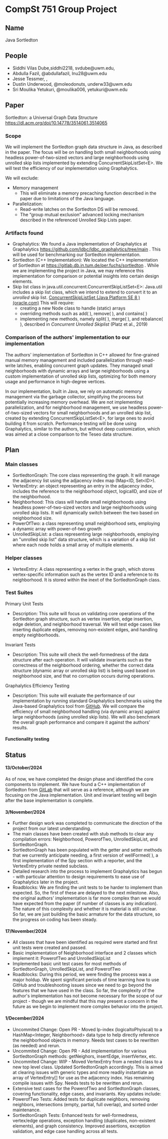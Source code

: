# CompSt 751 Group Project

## Name

Java Sortledton

## People
<ul>
<li>Siddhi Vilas Dube,siddhi2218, svdube@uwm.edu,</li>
<li>Abdulla Fazil, @abdullafazil, lnu28@uwm.edu</li>
<li>Jesse Tessmer, ,</li>
<li>Dustin Underwood, @moleodonuts, underw33@uwm.edu</li>
<li>Sri Moulika Yetukuri, @moulika006, yetukuri@uwm.edu</li>
</ul>


## Paper

Sortledton: a Universal Graph Data Structure
https://dl.acm.org/doi/10.14778/3514061.3514065

### Scope

We will implement the Sortledton graph data structure in Java, as described in the paper. The focus will be on handling both small neighborhoods using headless power-of-two-sized vectors and large neighborhoods using unrolled skip lists implemented by extending ConcurrentSkipListSet&lt;E&gt;. We will test the efficiency of our implementation using Graphalytics.

We will exclude:

- Memory management
  - This will eliminate a memory precaching function described in the paper due to limitations of the Java language.
- Parallelization:
  - Read-write latches on the Sortledton DS will be removed.
  - The “group mutual exclusion” advanced locking mechanism described in the referenced Unrolled Skip Lists paper.

### Artifacts found

- Graphalytics: We found a Java implementation of Graphalytics at Graphalytics <https://github.com/ldbc/ldbc_graphalytics/tree/main> . This will be used for benchmarking our Sortledton implementation.
- Sortledton (C++ Implementation): We located the C++ implementation of Sortledton at <https://gitlab.db.in.tum.de/per.fuchs/sortledton> . While we are implementing the project in Java, we may reference this implementation for comparison or potential insights into certain design elements.
- Skip list class in java.util.concurrent.ConcurrentSkipListSet&lt;E&gt;: Java.util includes a skip list class, which we intend to extend to convert it to an _unrolled_ skip list. [ConcurrentSkipListSet (Java Platform SE 8 ) (oracle.com)](https://docs.oracle.com/javase/8/docs/api/java/util/concurrent/ConcurrentSkipListSet.html) This will require:
  - creating a new Node class to handle (static) arrays
  - overriding methods such as add( ), remove( ), and contains( )
  - implementing new methods, namely split( ), merge( ), and rebalance( ), described in _Concurrent Unrolled Skiplist_ (Platz et al., 2019)

### Comparison of the authors' implementation to our implementation

The authors' implementation of Sortledton in C++ allowed for fine-grained manual memory management and included parallelization through read-write latches, enabling concurrent graph updates. They managed small neighborhoods with dynamic arrays and large neighborhoods using a custom implementation of unrolled skip lists, optimizing for both memory usage and performance in high-degree vertices.

In our implementation, built in Java, we rely on automatic memory management via the garbage collector, simplifying the process but potentially increasing memory overhead. We are not implementing parallelization, and for neighborhood management, we use headless power-of-two-sized vectors for small neighborhoods and an unrolled skip list, created by extending ConcurrentSkipListSet&lt;E&gt;, for large ones to avoid building it from scratch. Performance testing will be done using Graphalytics, similar to the authors, but without deep customization, which was aimed at a close comparison to the Teseo data structure.


## Plan

### Main classes

- SortledtonGraph: The core class representing the graph. It will manage the adjacency list using the adjacency index map (Map&lt;ID, Set<ID&gt;).
- VertexEntry: an object representing an entry in the adjacency index, includes the reference to the neighborhood object, logicalID, and size of the neighborhood.
- Neighborhood: This class will handle small neighborhoods using headless power-of-two-sized vectors and large neighborhoods using unrolled skip lists. It will dynamically switch between the two based on neighborhood size.
- PowerOfTwo: a class representing small neighborhood sets, employing a dynamic array with power-of-two growth
- UnrolledSkipList: a class representing large neighborhoods, employing an "unrolled skip list" data structure, which is a variation of a skip list where each node holds a small array of multiple elements.

### Helper classes

- VertexEntry: A class representing a vertex in the graph, which stores vertex-specific information such as the vertex ID and a reference to its neighborhood. It is stored within the inext of the SortledtonGraph class.

### Test Suites

Primary Unit Tests

- Description: This suite will focus on validating core operations of the Sortledton graph structure, such as vertex insertion, edge insertion, edge deletion, and neighborhood traversal. We will test edge cases like inserting duplicate edges, removing non-existent edges, and handling empty neighborhoods.

Invariant Tests

- Description: This suite will check the well-formedness of the data structure after each operation. It will validate invariants such as the correctness of the neighborhood ordering, whether the correct data structure (dynamic array or unrolled skip list) is being used based on neighborhood size, and that no corruption occurs during operations.

Graphalytics Efficiency Testing

- Description: This suite will evaluate the performance of our implementation by running standard Graphalytics benchmarks using the Java-based Graphalytics tool from [GitHub](https://github.com/ldbc/ldbc_graphalytics). We will compare the efficiency of small neighborhood handling (via dynamic arrays) against large neighborhoods (using unrolled skip lists). We will also benchmark the overall graph performance and compare it against the authors’ results.

#### Functionality testing


## Status

#### 13/October/2024
As of now, we have completed the design phase and identified the core components to implement. We have found a C++ implementation of Sortledton from [GitLab](https://gitlab.db.in.tum.de/per.fuchs/sortledton) that will serve as a reference, although we are focusing on the Java implementation. Unit and invariant testing will begin after the base implementation is complete.

#### 3/November/2024
- Further design work was completed to communicate the direction of the project from our latest understanding.
- The main classes have been created with stub methods to clear any compilation errors: Neighborhood, PowerofTwo, UnrolledSkipList, and SortledtonGraph.
- SortledtonGraph has been populated with the getter and setter methods that we currently anticipate needing, a first version of wellFormed( ), a first implementation of the Spy section with a reporter, and the VertexEntry private nested subclass.
- Detailed research into the process to implement Graphalytics has begun - with particular attention to design requirements to ease use of Graphalytics later in the project.
- Roadblocks: We are finding the unit tests to be harder to implement than expected. So, the first of these are delayed to the next milestone. Also, the original authors' implementation is far more complex than we would have expected from the paper (if number of classes is any indication). The nature of this complexity and whether it is material is still unclear. So far, we are just building the basic armature for the data structure, so the progress on coding has been steady.

#### 17/November/2024
- All classes that have been identified as required were started and first unit tests were created and passed. 
- Basic implementation of Neighborhood interface and 2 classes which implement it: PowerofTwo and UnrolledSkipList
- Implemented basic unit test cases for most methods of SortledtonGraph, UnrolledSkipList, and PowerofTwo
- Roadblocks: During this period, we were finding the process was a major holdup. We spent significant periods of time learning how to use GitHub and troubleshooting issues since we need to go beyond the features that we have used in the class. So far, the complexity of the author's implementation has not become necessary for the scope of our project - though we are mindful that this may present a concern in the future as we begin to implement more complex behavior into the project. 

#### 1/December/2024
- Uncommited Change: Open PR - Moved lp-index (logicaltoPhyiscal) to a HashMap<Integer, Neighborhood<T>> data type to help directly reference the neighborhood objects in memory. Needs test cases to be rewritten (as needed) and rerun.
- Uncommited Change: Open PR - Add implementation for various SortledtonGraph methods: getNeighors, insertEdge, insertVertex, etc.
- Uncommited Change: WIP - Moved VertexEntry from a nested class to a new top level class. Updated SortledtonGraph accordingly. This is aimed at clearing issues with generic types and more readily instantiate an array of VertexEntry[] for use as the adjacency index. Has remaining compile issues with Spy. Needs tests to be rewritten and rerun.
- Extensive test cases for the PowerofTwo and SortledtonGraph classes, covering functionality, edge cases, and invariants. Key updates include:
- PowerofTwo Tests: Added tests for duplicate neighbors, removing neighbors, intersections (empty, partial, full overlap), and sorted order maintenance.
- SortledtonGraph Tests: Enhanced tests for well-formedness, vertex/edge operations, exception handling (duplicates, non-existent elements), and graph consistency.
Improved assertions, exception validation, and edge case handling across all tests.
